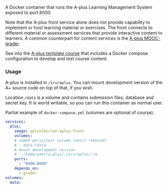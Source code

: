 A Docker container that runs the A-plus
Learning Management System exposed to port 8000.

Note that the A-plus front service alone does not provide
capability to implement or host learning material or exercises.
The front connects to different material or assessment services
that provide interactive content to learners. A common
counterpart for content services is the
[A-plus MOOC-grader](https://hub.docker.com/r/apluslms/run-mooc-grader/).

See into the [A-plus template course](https://github.com/apluslms/course-templates)
that includes a Docker compose configuration to develop and test course content.

### Usage

A-plus is installed in `/srv/aplus`.
You can mount development version of the A+ source code on top of that, if you wish.

Location `/data` is a volume and contains submission files, database and secret key.
It is world writable, so you can run this container as normal user.

Partial example of `docker-compose.yml` (volumes are optional of course):

```yaml
services:
  plus:
    image: apluslms/run-aplus-front
    volumes:
    # named persistent volume (until removed)
    # - data:/data
    # mount development version
    # - /home/user/a-plus/:/srv/aplus/:ro
    ports:
      - "8000:8000"
    depends_on:
      - grader
volumes:
  data:
```
